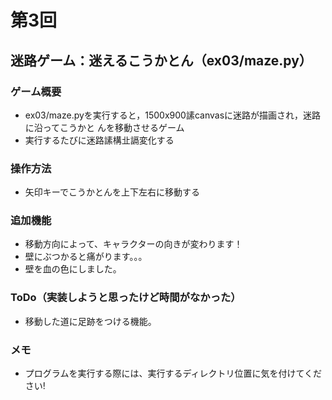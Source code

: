 # 第3回
## 迷路ゲーム：迷えるこうかとん（ex03/maze.py）
### ゲーム概要
- ex03/maze.pyを実行すると，1500x900䛾canvasに迷路が描画され，迷路に沿ってこうかと
んを移動させるゲーム
- 実行するたびに迷路䛾構㐀䛿変化する
### 操作方法
- 矢印キーでこうかとんを上下左右に移動する
### 追加機能
- 移動方向によって、キャラクターの向きが変わります！
- 壁にぶつかると痛がります。。。
- 壁を血の色にしました。
### ToDo（実装しようと思ったけど時間がなかった）
- 移動した道に足跡をつける機能。
### メモ
- プログラムを実行する際には、実行するディレクトリ位置に気を付けてください!